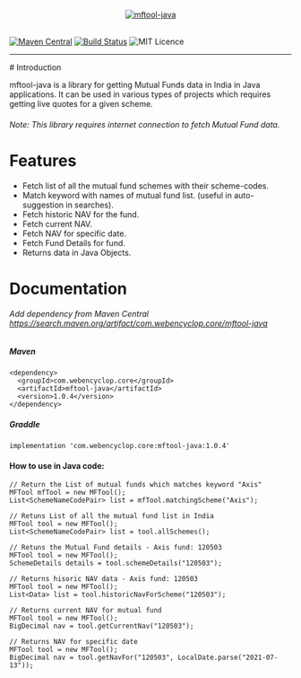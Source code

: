 <br/>
<div align="center">
  <a href="https://github.com/ankitwasankar/mftool-java">
    <img src="https://raw.githubusercontent.com/ankitwasankar/mftool-java/master/src/main/resources/icons/mf-tool-java-new.jpg" alt="mftool-java">
  </a>
</div>
<br />

[![Maven Central](https://img.shields.io/maven-central/v/com.webencyclop.core/mftool-java.svg?label=Maven%20Central)](https://search.maven.org/search?q=g:%22com.webencyclop.core%22%20AND%20a:%22mftool-java%22)
[![Build Status](https://travis-ci.com/ankitwasankar/mftool-java.svg?branch=master)](https://travis-ci.com/github/ankitwasankar/mftool-java)
![MIT Licence](https://camo.githubusercontent.com/8298ac0a88a52618cd97ba4cba6f34f63dd224a22031f283b0fec41a892c82cf/68747470733a2f2f696d672e736869656c64732e696f2f707970692f6c2f73656c656e69756d2d776972652e737667)
<hr/>
# Introduction

mftool-java is a library for getting Mutual Funds data in India in Java applications. 
It can be used in various types of projects which requires getting live quotes for a given scheme.

###### Note: This library requires internet connection to fetch Mutual Fund data.

# Features
- Fetch list of all the mutual fund schemes with their scheme-codes.
- Match keyword with names of mutual fund list. (useful in auto-suggestion in searches).
- Fetch historic NAV for the fund.
- Fetch current NAV.
- Fetch NAV for specific date.
- Fetch Fund Details for fund.
- Returns data in Java Objects.

# Documentation
###### Add dependency from Maven Central https://search.maven.org/artifact/com.webencyclop.core/mftool-java

##### Maven
```
<dependency>
  <groupId>com.webencyclop.core</groupId>
  <artifactId>mftool-java</artifactId>
  <version>1.0.4</version>
</dependency>
```
##### Graddle
```
implementation 'com.webencyclop.core:mftool-java:1.0.4'
```

#### How to use in Java code:
```
// Return the List of mutual funds which matches keyword "Axis"
MFTool mfTool = new MFTool();
List<SchemeNameCodePair> list = mfTool.matchingScheme("Axis");

// Retuns List of all the mutual fund list in India
MFTool tool = new MFTool();
List<SchemeNameCodePair> list = tool.allSchemes();

// Retuns the Mutual Fund details - Axis fund: 120503
MFTool tool = new MFTool();
SchemeDetails details = tool.schemeDetails("120503");

// Returns hisoric NAV data - Axis fund: 120503
MFTool tool = new MFTool();
List<Data> list = tool.historicNavForScheme("120503");

// Returns current NAV for mutual fund
MFTool tool = new MFTool();
BigDecimal nav = tool.getCurrentNav("120503");

// Returns NAV for specific date
MFTool tool = new MFTool();
BigDecimal nav = tool.getNavFor("120503", LocalDate.parse("2021-07-13"));
```

